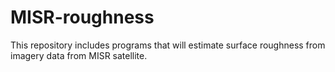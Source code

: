 # MISR-roughness
This repository includes programs that will estimate surface roughness from imagery data from MISR satellite.
